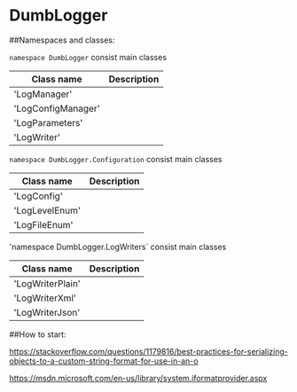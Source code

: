 # DumbLogger

##Namespaces and classes:

`namespace DumbLogger` consist main classes

Class name | Description
-----------|------------
'LogManager' | 
'LogConfigManager' |
'LogParameters' |
'LogWriter' |

`namespace DumbLogger.Configuration` consist main classes

Class name | Description
-----------|------------
'LogConfig' |
'LogLevelEnum' | 
'LogFileEnum' |

'namespace DumbLogger.LogWriters` consist main classes

Class name | Description
-----------|------------
'LogWriterPlain' |
'LogWriterXml' | 
'LogWriterJson' |

##How to start:

https://stackoverflow.com/questions/1179816/best-practices-for-serializing-objects-to-a-custom-string-format-for-use-in-an-o

https://msdn.microsoft.com/en-us/library/system.iformatprovider.aspx
